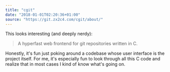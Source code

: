 ```yaml
---
title: "cgit"
date: "2018-01-01T02:20:36+01:00"
source: "https://git.zx2c4.com/cgit/about/"
---
```


This looks interesting (and deeply nerdy):

> A hyperfast web frontend for git repositories written in C.


Honestly, it's fun just poking around a codebase whose user interface is the project itself. For me, it's especially fun to look through all this C code and realize that in most cases I kind of know what's going on.
